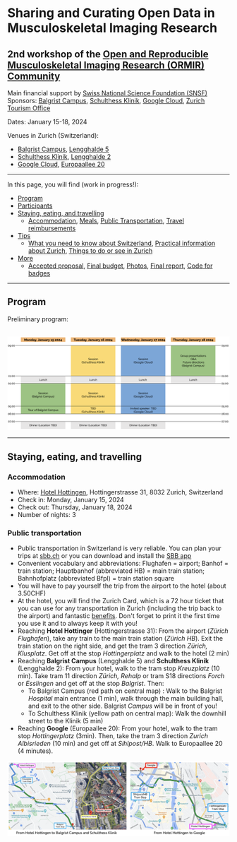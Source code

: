 # Sharing and Curating Open Data in Musculoskeletal Imaging Research
## 2nd workshop of the [Open and Reproducible Musculoskeletal Imaging Research (ORMIR) Community](https://ormircommunity.github.io/)
Main financial support by [Swiss National Science Foundation (SNSF)](https://www.snf.ch/en)   
Sponsors: [Balgrist Campus](https://www.balgristcampus.ch/), [Schulthess Klinik](https://www.schulthess-klinik.ch/en), [Google Cloud](https://cloud.google.com/?hl=en), [Zurich Tourism Office](https://www.zuerich.com/en)
  

Dates: January 15-18, 2024

Venues in Zurich (Switzerland): 
- [Balgrist Campus](https://www.balgristcampus.ch/), [Lengghalde 5](https://goo.gl/maps/K64WFruSgq6ZTmJt6) 
- [Schulthess Klinik](https://www.schulthess-klinik.ch/en), [Lengghalde 2](https://goo.gl/maps/ospjThjCGCZfmseAA) 
- [Google Cloud](https://cloud.google.com/?hl=en), [Europaallee 20](https://goo.gl/maps/qTqdNqWavkzfH8eHA) 

---

In this page, you will find (work in progress!): 

- [Program](#Program)  
  <!-- - [Hackathons](#hackathons), [Tutorials](#tutorials), [Invited speakers](#invited-speakers), [Walk/hike](#walkhike), [Other material](#other-material)   --> 
- [Participants](#participants)  
- [Staying, eating, and travelling](#stayingeatingtravelling)    
  - [Accommodation](#accommodation), [Meals](#meals), [Public Transportation](#public-transportation), [Travel reimbursements](#travel-reimbursements)  
- [Tips](#tips)   
  - [What you need to know about Switzerland](#What-you-need-to-know-about-the-Switzerland), [Practical information about Zurich](#Practical-information-about-Zurich), [Things to do or see in Zurich](#Things-to-do-or-see-in-Zurich)     
- [More](#more)   
  - [Accepted proposal](#accepted-proposal), [Final budget](#final-budget), [Photos](#photos), [Final report](#final-report), [Code for badges](#code-for-badges)


---

## Program
Preliminary program:

<br> <img src="./figures/program.png" width="800">


---

## Staying, eating, and travelling

### Accommodation
- Where: [Hotel Hottingen](https://www.hotelhottingen.ch/en/), Hottingerstrasse 31, 8032 Zurich, Switzerland
- Check in: Monday, January 15, 2024
- Check out: Thursday, January 18, 2024 
- Number of nights: 3

### Public transportation
- Public transportation in Switzerland is very reliable. You can plan your trips at [sbb.ch](https://www.sbb.ch/en/home.html) or you can download and install the [SBB app](https://www.sbb.ch/en/timetable/mobile-apps/sbb-mobile.html)
- Convenient vocabulary and abbreviations: Flughafen = airport; Banhof = train station; Hauptbanhof (abbreviated HB) = main train station; Bahnhofplatz (abbreviated Bfpl) = train station square 
- You will have to pay yourself the trip from the airport to the hotel (about 3.50CHF)
- At the hotel, you will find the Zurich Card, which is a 72 hour ticket that you can use for any transportation in Zurich (including the trip back to the airport) and fantastic [benefits](https://www.zuerich.com/en). Don't forget to print it the first time you use it and to always keep it with you!
- Reaching **Hotel Hottinger** (Hottingerstrasse 31): From the airport (*Zürich Flughafen*), take any train to the main train station (*Zürich HB*). Exit the train station on the right side, and get the tram 3 direction *Zürich, Klusplatz*. Get off at the stop *Hottingerplatz* and walk to the hotel (2 min)
- Reaching **Balgrist Campus** (Lengghalde 5) and **Schulthess Klinik** (Lengghalde 2): From your hotel, walk to the tram stop *Kreuzplatz* (10 min). Take tram 11 direction *Zürich, Rehalp* or tram S18 directions *Forch* or *Esslingen*  and get off at the stop *Balgrist*. Then:
  - To Balgrist Campus (red path on central map) : Walk to the Balgrist *Hospital* main entrance (1 min), walk through the main building hall, and exit to the other side. Balgrist *Campus* will be in front of you!
  - To Schulthess Klinik (yellow path on central map): Walk the downhill street to the Klinik (5 min)
- Reaching **Google** (Europaallee 20): From your hotel, walk to the tram stop *Hottingerplatz* (3min). Then, take the tram 3 direction *Zurich Albisrieden* (10 min) and get off at *Sihlpost/HB*. Walk to Europaallee 20 (4 minutes).
<img src="./figures/maps.png">
